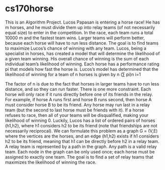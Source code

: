 # cs170horse
This is an Algorithm Project.
Lucos Papasan is entering a horse race! He has m horses, and he must divide them up into relay teams (of
not necessarily equal size) to enter in the competition. In the race, each team runs a total 10000 m and the
fastest team wins. Larger teams will perform better, because each horse will have to run less distance. The
goal is to find teams to maximize Lucos’s chance of winning with any team.
Lucos, being a specialist in horses, has created a model that will determine the likelihood of a given team
winning. His overall chance of winning is the sum of each individual team’s likelihood of winning. Each
horse has a performance rating pi
that models how fast the horse is. Lucos’s model has determined that the
likelihood of winning for a team of n horses is given by
 n
(∑ pi)n
 i=1

The factor of n is due to the fact that horses in larger teams have to run less distance, and so they can run
faster.
There is one more constraint. Each horse will only race if it runs directly before one of its friends in the
relay. For example, if horse A runs first and horse B runs second, then horse A must consider horse B to
be its friend. Any horse may run last in a relay team (but the second to last horse must be friends with it).
If a horse refuses to race, then all of your teams will be disqualified, making your likelihood of winning 0.
Luckily, Lucos has a list of ordered pairs of horses (h1,h2), where h1 considers h2 to be its friend (note that
friendships are not necessarily reciprocal). We can formulate this problem as a graph G = (V,E) where the
vertices are the horses, and an edge (h1,h2) exists if h1 considers h2 to be its friend, meaning that h1 can be
directly before h2 in a relay team. A relay team is represented by a path in the graph. Any path is a valid
relay team. Each node in the graph can be only used once; each horse must be assigned to exactly one team.
The goal is to find a set of relay teams that maximizes the likelihood of winning the race.

